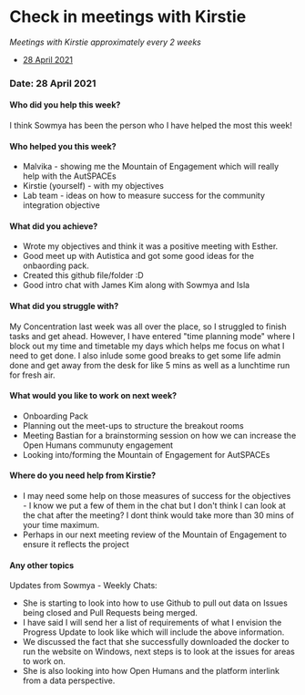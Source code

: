 # Check in meetings with Kirstie

*Meetings with Kirstie approximately every 2 weeks*

* [28 April 2021](#date-28-april-2021)

### Date: 28 April 2021

#### Who did you help this week?

I think Sowmya has been the person who I have helped the most this week!

#### Who helped you this week?

- Malvika - showing me the Mountain of Engagement which will really help with the AutSPACEs
- Kirstie (yourself) - with my objectives 
- Lab team - ideas on how to measure success for the community integration objective

#### What did you achieve?

- Wrote my objectives and think it was a positive meeting with Esther. 
- Good meet up with Autistica and got some good ideas for the onbaording pack. 
- Created this github file/folder :D 
- Good intro chat with James Kim along with Sowmya and Isla

#### What did you struggle with?

My Concentration last week was all over the place, so I struggled to finish tasks and get ahead. However, I have entered "time planning mode" where I block out my time and timetable my days which helps me focus on what I need to get done. I also inlude some good breaks to get some life admin done and get away from the desk for like 5 mins as well as a lunchtime run for fresh air. 

#### What would you like to work on next week?

- Onboarding Pack
- Planning out the meet-ups to structure the breakout rooms 
- Meeting Bastian for a brainstorming session on how we can increase the Open Humans communuty engagement
- Looking into/forming the Mountain of Engagement for AutSPACEs

#### Where do you need help from Kirstie?

- I may need some help on those measures of success for the objectives - I know we put a few of them in the chat but I don't think I can look at the chat after the meeting? I dont think would take more than 30 mins of your time maximum.
- Perhaps in our next meeting review of the Mountain of Engagement to ensure it reflects the project

#### Any other topics

Updates from Sowmya - Weekly Chats:
- She is starting to look into how to use Github to pull out data on Issues being closed and Pull Requests being merged. 
- I have said I will send her a list of requirements of what I envision the Progress Update to look like which will include the above information. 
- We discussed the fact that she successfully downloaded the docker to run the website on Windows, next steps is to look at the issues for areas to work on. 
- She is also looking into how Open Humans and the platform interlink from a data perspective. 
